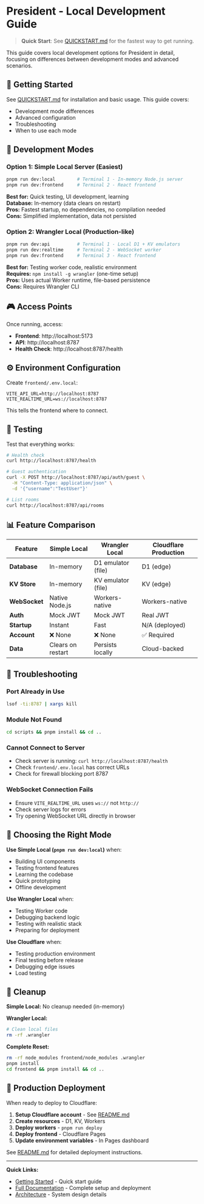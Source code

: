 # President - Local Development Guide

> **Quick Start**: See [QUICKSTART.md](QUICKSTART.md) for the fastest way to get running.

This guide covers local development options for President in detail, focusing on differences between development modes and advanced scenarios.

## 🚀 Getting Started

See [QUICKSTART.md](QUICKSTART.md) for installation and basic usage. This guide covers:
- Development mode differences
- Advanced configuration  
- Troubleshooting
- When to use each mode

## 🔄 Development Modes

### Option 1: Simple Local Server (Easiest)
```bash
pnpm run dev:local        # Terminal 1 - In-memory Node.js server
pnpm run dev:frontend     # Terminal 2 - React frontend
```

**Best for:** Quick testing, UI development, learning  
**Database:** In-memory (data clears on restart)  
**Pros:** Fastest startup, no dependencies, no compilation needed  
**Cons:** Simplified implementation, data not persisted  

### Option 2: Wrangler Local (Production-like)
```bash
pnpm run dev:api          # Terminal 1 - Local D1 + KV emulators
pnpm run dev:realtime     # Terminal 2 - WebSocket worker  
pnpm run dev:frontend     # Terminal 3 - React frontend
```

**Best for:** Testing worker code, realistic environment  
**Requires:** `npm install -g wrangler` (one-time setup)  
**Pros:** Uses actual Worker runtime, file-based persistence  
**Cons:** Requires Wrangler CLI  

## 🎮 Access Points

Once running, access:
- **Frontend**: http://localhost:5173
- **API**: http://localhost:8787  
- **Health Check**: http://localhost:8787/health

## ⚙️ Environment Configuration

Create `frontend/.env.local`:
```env
VITE_API_URL=http://localhost:8787
VITE_REALTIME_URL=ws://localhost:8787
```

This tells the frontend where to connect.

## 🧪 Testing

Test that everything works:

```bash
# Health check
curl http://localhost:8787/health

# Guest authentication  
curl -X POST http://localhost:8787/api/auth/guest \
  -H "Content-Type: application/json" \
  -d '{"username":"TestUser"}'

# List rooms
curl http://localhost:8787/api/rooms
```

## 📊 Feature Comparison

| Feature | Simple Local | Wrangler Local | Cloudflare Production |
|---------|--------------|---------------|---------------------|
| **Database** | In-memory | D1 emulator (file) | D1 (edge) |
| **KV Store** | In-memory | KV emulator (file) | KV (edge) |
| **WebSocket** | Native Node.js | Workers-native | Workers-native |
| **Auth** | Mock JWT | Mock JWT | Real JWT |
| **Startup** | Instant | Fast | N/A (deployed) |
| **Account** | ❌ None | ❌ None | ✅ Required |
| **Data** | Clears on restart | Persists locally | Cloud-backed |

## 🐛 Troubleshooting

### Port Already in Use
```bash
lsof -ti:8787 | xargs kill
```

### Module Not Found
```bash
cd scripts && pnpm install && cd ..
```

### Cannot Connect to Server
- Check server is running: `curl http://localhost:8787/health`
- Check `frontend/.env.local` has correct URLs
- Check for firewall blocking port 8787

### WebSocket Connection Fails
- Ensure `VITE_REALTIME_URL` uses `ws://` not `http://`
- Check server logs for errors
- Try opening WebSocket URL directly in browser

## 🎯 Choosing the Right Mode

**Use Simple Local (`pnpm run dev:local`)** when:
- Building UI components
- Testing frontend features
- Learning the codebase
- Quick prototyping
- Offline development

**Use Wrangler Local** when:
- Testing Worker code
- Debugging backend logic
- Testing with realistic stack
- Preparing for deployment

**Use Cloudflare** when:
- Testing production environment
- Final testing before release
- Debugging edge issues
- Load testing

## 🧹 Cleanup

**Simple Local:** No cleanup needed (in-memory)

**Wrangler Local:**
```bash
# Clean local files
rm -rf .wrangler
```

**Complete Reset:**
```bash
rm -rf node_modules frontend/node_modules .wrangler
pnpm install
cd frontend && pnpm install && cd ..
```

## 🚀 Production Deployment

When ready to deploy to Cloudflare:

1. **Setup Cloudflare account** - See [README.md](README.md)
2. **Create resources** - D1, KV, Workers
3. **Deploy workers** - `pnpm run deploy`
4. **Deploy frontend** - Cloudflare Pages
5. **Update environment variables** - In Pages dashboard

See [README.md](README.md) for detailed deployment instructions.

---

**Quick Links:**
- [Getting Started](QUICKSTART.md) - Quick start guide
- [Full Documentation](README.md) - Complete setup and deployment  
- [Architecture](ARCHITECTURE.md) - System design details